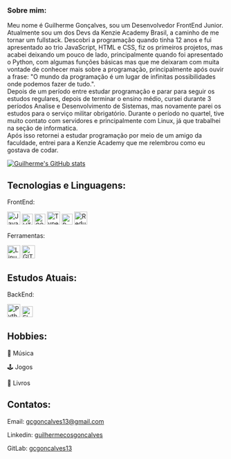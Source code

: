 ### Sobre mim:

<p>
Meu nome é Guilherme Gonçalves, sou um Desenvolvedor FrontEnd Junior. 
  <br>
 Atualmente sou um dos Devs da Kenzie Academy Brasil, a caminho de me tornar um fullstack. Descobri a programação quando tinha 12 anos e fui apresentado ao trio JavaScript, HTML e CSS, fiz os primeiros projetos, mas acabei deixando um pouco de lado, principalmente quando foi apresentado o Python, com algumas funções básicas mas que me deixaram com muita vontade de conhecer mais sobre a programação, principalmente após ouvir a frase: "O mundo da programação é um lugar de infinitas possibilidades onde podemos fazer de tudo.".
  <br>
 Depois de um período entre estudar programação e parar para seguir os estudos regulares, depois de terminar o ensino médio, cursei durante 3 períodos Analise e Desenvolvimento de Sistemas, mas novamente parei os estudos para o serviço militar obrigatório. Durante o período no quartel, tive muito contato com servidores e principalmente com Linux, já que trabalhei na seção de informatica.
  <br>
 Após isso retornei a estudar programação por meio de um amigo da faculdade, entrei para a Kenzie Academy que me relembrou como eu gostava de codar.
</p>

[![Guilherme's GitHub stats](https://github-readme-stats.vercel.app/api?username=cosgon&count_private=true&show_icons=true&theme=react)](https://github.com/cosgon/github-readme-stats)


## Tecnologias e Linguagens:
<section>
  <div>
    <p>FrontEnd:</p>
    <img src="https://cdn.worldvectorlogo.com/logos/logo-javascript.svg" alt="JavaScript" width="30px"/>
    <img src="https://cdn.worldvectorlogo.com/logos/html-1.svg" alt="HTML" width="25px"/>
    <img src="https://cdn.worldvectorlogo.com/logos/css-3.svg" alt="CSS" width="25px"/>
    <img src="https://cdn.worldvectorlogo.com/logos/typescript.svg" alt="TypeScript" width="30px"/>
    <img src="https://cdn.worldvectorlogo.com/logos/react-2.svg" alt="ReactJS" width="25px"/>
    <img src="https://cdn.worldvectorlogo.com/logos/redux.svg" alt="Redux" width="30px"/>
   </div>
  
  <div>
    <p>Ferramentas:</p>
    <img src="https://cdn.worldvectorlogo.com/logos/linux-tux.svg" alt="Linux" width="30px"/>
    <img src="https://cdn.worldvectorlogo.com/logos/git-icon.svg" alt="GIT" width="30px"/>
  </div>
</section>

## Estudos Atuais:
<section>
  <div>
    <p>BackEnd:</p>
    <img src="https://cdn.worldvectorlogo.com/logos/python-5.svg" alt="Python" width="30px"/>
    <img src="https://cdn.worldvectorlogo.com/logos/flask.svg" alt="Flask" width="25px"/>
   </div>
</section>

## Hobbies:
:guitar: Música

:joystick: Jogos

:book: Livros


## Contatos:

Email: gcgoncalves13@gmail.com

Linkedin: <a href="https://www.linkedin.com/in/guilhermecosgoncalves/" target="_blank"> guilhermecosgoncalves </a>

GitLab: <a href="https://gitlab.com/gcgoncalves13" target="_blank"> gcgoncalves13 </a>

